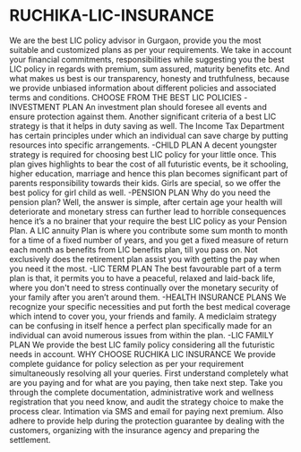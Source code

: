 # RUCHIKA-LIC-INSURANCE
We are the best LIC policy advisor in Gurgaon, provide you the most suitable and customized plans as per your requirements. We take in account your financial commitments, responsibilities while suggesting you the best LIC policy in regards with premium, sum assured, maturity benefits etc. And what makes us best is our transparency, honesty and truthfulness, because we provide unbiased information about different policies and associated terms and conditions.   CHOOSE FROM THE BEST LIC POLICIES  -INVESTMENT PLAN An investment plan should foresee all events and ensure protection against them. Another significant criteria of a best LIC strategy is that it helps in duty saving as well. The Income Tax Department has certain principles under which an individual can save charge by putting resources into specific arrangements. -CHILD PLAN A decent youngster strategy is required for choosing best LIC policy for your little once.  This plan gives highlights to bear the cost of all futuristic events, be it schooling, higher education, marriage and hence this plan becomes significant part of parents responsibility towards their kids.  Girls are special, so we offer the best policy for girl child as well.  -PENSION PLAN Why do you need the pension plan? Well, the answer is simple, after certain age your health will deteriorate and monetary stress can further lead to horrible consequences hence it’s a no brainer that your require the best LIC policy as your Pension Plan.  A LIC annuity Plan is where you contribute some sum month to month for a time of a fixed number of years, and you get a fixed measure of return each month as benefits from LIC benefits plan, till you pass on. Not exclusively does the retirement plan assist you with getting the pay when you need it the most.  -LIC TERM PLAN The best favourable part of a term plan is that, it permits you to have a peaceful, relaxed and laid-back life, where you don't need to stress continually over the monetary security of your family after you aren’t around them. -HEALTH INSURANCE PLANS We recognize your specific necessities and put forth the best medical coverage which intend to cover you, your friends and family. A mediclaim strategy can be confusing in itself hence a perfect plan specifically made for an individual can avoid numerous issues from within the plan.   -LIC FAMILY PLAN We provide the best LIC family policy considering all the futuristic needs in account.   WHY CHOOSE RUCHIKA LIC INSURANCE  We provide complete guidance for policy selection as per your requirement simultaneously resolving all your queries. First understand completely what are you paying and for what are you paying, then take next step.  Take you through the complete documentation, administrative work and wellness registration that you need know, and audit the strategy choice to make the process clear. Intimation via SMS and email for paying next premium. Also adhere to provide help during the protection guarantee by dealing with the customers, organizing with the insurance agency and preparing the settlement.

